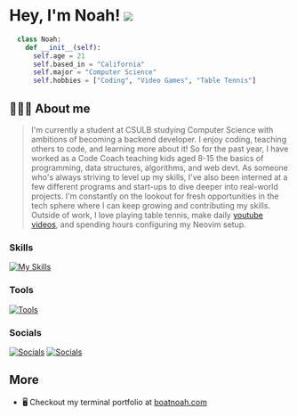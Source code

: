 Hey, I'm Noah! ![](https://user-images.githubusercontent.com/18350557/176309783-0785949b-9127-417c-8b55-ab5a4333674e.gif)
============================================================================================================================
```python
  class Noah:
    def __init__(self):
      self.age = 21
      self.based_in = "California"
      self.major = "Computer Science"
      self.hobbies = ["Coding", "Video Games", "Table Tennis"]
```

## 👨🏻‍💻 About me

> I'm currently a student at CSULB studying Computer Science with ambitions of becoming a backend developer. I enjoy coding, teaching others to code, and learning more about it! So for the past year, I have worked as a Code Coach teaching kids aged 8-15 the basics of programming, data structures, algorithms, and web devt. As someone who's always striving to level up my skills, I've also been interned at a few different programs and start-ups to dive deeper into real-world projects. I'm constantly on the lookout for fresh opportunities in the tech sphere where I can keep growing and contributing my skills.
Outside of work, I love playing table tennis, make daily [youtube videos](https://www.youtube.com/@boatnoah), and spending hours configuring my Neovim setup.


### Skills

[![My Skills](https://skillicons.dev/icons?i=py,go,js,ts,cpp,html,css,react,nodejs,tailwind)](https://skillicons.dev)

### Tools

[![Tools](https://skillicons.dev/icons?i=neovim,bash,obsidian,apple)](https://skillicons.dev)

### Socials
[![Socials](https://skillicons.dev/icons?i=linkedin)](https://www.linkedin.com/in/noah-kim-cs/)
[![Socials](https://skillicons.dev/icons?i=gmail)](mailto:noahkimcs@gmail.com)

## More
* 🖥️  Checkout my terminal portfolio at [boatnoah.com](https://www.boatnoah.com/) 

